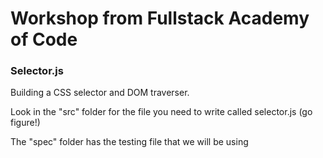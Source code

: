 # Workshop from Fullstack Academy of Code

### Selector.js

Building a CSS selector and DOM traverser.

Look in the "src" folder for the file you need to write called selector.js (go figure!)

The "spec" folder has the testing file that we will be using
